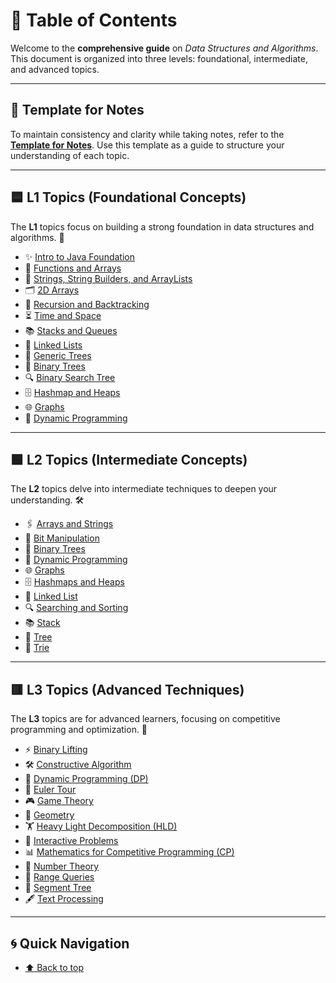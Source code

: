 # 🌟 Table of Contents

Welcome to the **comprehensive guide** on _Data Structures and Algorithms_.  This document is organized into three levels: foundational, intermediate, and advanced topics.

---

## 📝 Template for Notes

To maintain consistency and clarity while taking notes, refer to the  [**Template for Notes**](Template%20for%20Notes.md). Use this template as a guide to structure your understanding of each topic.

---

## 🟦 L1 Topics (Foundational Concepts)

The **L1** topics focus on building a strong foundation in data structures and algorithms. 🚀  

- ✨ [Intro to Java Foundation](L1/Intro%20to%20Java%20Foundation.md)  
- 📂 [Functions and Arrays](L1/Functions%20and%20Arrays.md)  
- 🧵 [Strings, String Builders, and ArrayLists](L1/Strings%2C%20String%20Builders%20and%20ArrayLists.md)  
- 🗂️ [2D Arrays](L1/2D%20Arrays.md)  
- 🔄 [Recursion and Backtracking](L1/Recursion%20and%20Backtracking.md)  
- ⏳ [Time and Space](L1/Time%20and%20Space.md)  
- 📚 [Stacks and Queues](L1/Stacks%20and%20Queues.md)  
- 🔗 [Linked Lists](L1/Linked%20Lists.md)  
- 🌳 [Generic Trees](L1/Generic%20Trees.md)  
- 🌲 [Binary Trees](L1/Binary%20Trees.md)  
- 🔍 [Binary Search Tree](L1/Binary%20Search%20Tree.md)  
- 🗄️ [Hashmap and Heaps](L1/Hashmap%20and%20Heaps.md)  
- 🌐 [Graphs](L1/Graphs.md)  
- 🧩 [Dynamic Programming](L1/Dynamic%20Programming.md)  

---

## 🟩 L2 Topics (Intermediate Concepts)

The **L2** topics delve into intermediate techniques to deepen your understanding. 🛠️  

- 🖇️ [Arrays and Strings](L2/Arrays%20and%20Strings.md)  
- 🧮 [Bit Manipulation](L2/Bit%20Manipulation.md)  
- 🌲 [Binary Trees](L2/Binary%20Trees.md)  
- 🧩 [Dynamic Programming](L2/Dynamic%20Programming.md)  
- 🌐 [Graphs](L2/Graphs.md)  
- 🗄️ [Hashmaps and Heaps](L2/Hashmaps%20and%20Heaps.md)  
- 🔗 [Linked List](L2/Linked%20List.md)  
- 🔍 [Searching and Sorting](L2/Searching%20and%20Sorting.md)  
- 📚 [Stack](L2/Stack.md)  
- 🌳 [Tree](L2/Tree.md)  
- 📖 [Trie](L2/Trie.md)  

---

## 🟥 L3 Topics (Advanced Techniques)

The **L3** topics are for advanced learners, focusing on competitive programming and optimization. 🎯  

- ⚡ [Binary Lifting](L3/Binary%20Lifting.md)  
- 🛠️ [Constructive Algorithm](L3/Constructive%20Algorithm.md)  
- 🧩 [Dynamic Programming (DP)](L3/DP.md)  
- 🔁 [Euler Tour](L3/Euler%20Tour.md)  
- 🎮 [Game Theory](L3/Game%20Theory.md)  
- 📐 [Geometry](L3/Geometry.md)  
- 🏋️ [Heavy Light Decomposition (HLD)](L3/HLD.md)  
- 💬 [Interactive Problems](L3/Interactive%20Problems.md)  
- 📊 [Mathematics for Competitive Programming (CP)](L3/Maths%20for%20CP.md)  
- 🔢 [Number Theory](L3/Number%20Theory.md)  
- 📏 [Range Queries](L3/Range%20Queries.md)  
- 🌲 [Segment Tree](L3/Segment%20Tree.md)  
- 🖋️ [Text Processing](L3/Text%20Processing.md)  

---

## 🌀 Quick Navigation

- [⬆️ Back to top](#table-of-contents)
